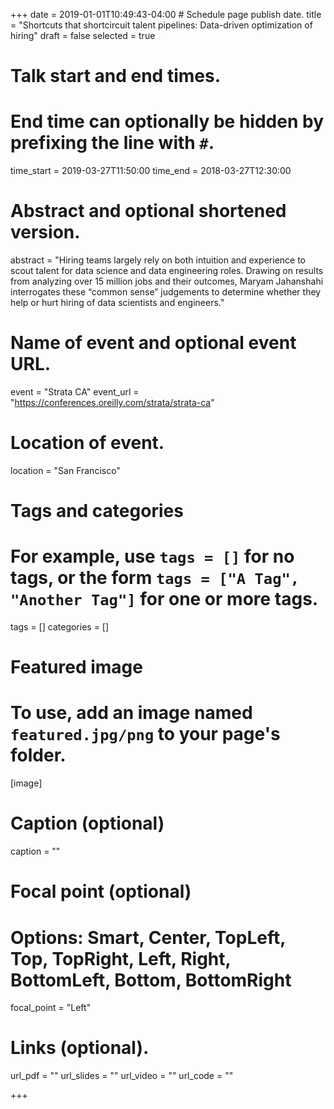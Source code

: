 +++
date = 2019-01-01T10:49:43-04:00 # Schedule page publish date.
title = "Shortcuts that shortcircuit talent pipelines: Data-driven optimization of hiring"
draft = false
selected = true

# Talk start and end times.
#   End time can optionally be hidden by prefixing the line with `#`.
time_start = 2019-03-27T11:50:00
time_end = 2018-03-27T12:30:00

# Abstract and optional shortened version.
abstract = "Hiring teams largely rely on both intuition and experience to scout talent for data science and data engineering roles. Drawing on results from analyzing over 15 million jobs and their outcomes, Maryam Jahanshahi interrogates these “common sense” judgements to determine whether they help or hurt hiring of data scientists and engineers."

# Name of event and optional event URL.
event = "Strata CA"
event_url = "https://conferences.oreilly.com/strata/strata-ca"

# Location of event.
location = "San Francisco"

# Tags and categories
# For example, use `tags = []` for no tags, or the form `tags = ["A Tag", "Another Tag"]` for one or more tags.
tags = []
categories = []

# Featured image
# To use, add an image named `featured.jpg/png` to your page's folder. 
[image]
  # Caption (optional)
  caption = ""

  # Focal point (optional)
  # Options: Smart, Center, TopLeft, Top, TopRight, Left, Right, BottomLeft, Bottom, BottomRight
  focal_point = "Left"
  
# Links (optional).
url_pdf = ""
url_slides = ""
url_video = ""
url_code = ""

+++



